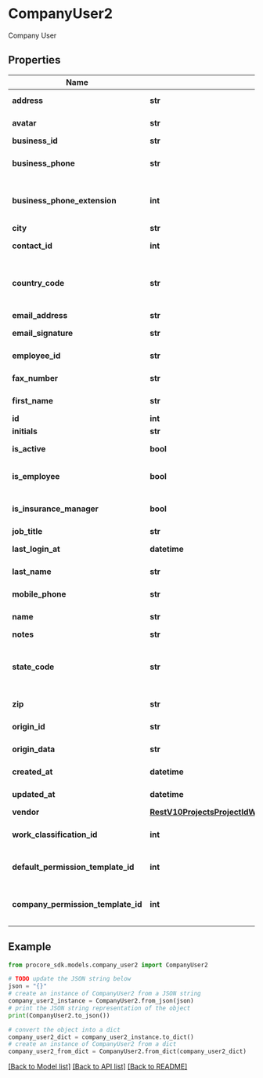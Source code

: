 # CompanyUser2

Company User

## Properties

Name | Type | Description | Notes
------------ | ------------- | ------------- | -------------
**address** | **str** | User address | [optional] 
**avatar** | **str** | User avatar url | [optional] 
**business_id** | **str** | Business id | [optional] 
**business_phone** | **str** | User business phone | [optional] 
**business_phone_extension** | **int** | User business phone extension | [optional] 
**city** | **str** | User city | [optional] 
**contact_id** | **int** | User Contact ID | [optional] 
**country_code** | **str** | User country code (ISO-3166 Alpha-2 format) | [optional] 
**email_address** | **str** | User email | [optional] 
**email_signature** | **str** | User email signature | [optional] 
**employee_id** | **str** | User employee id | [optional] 
**fax_number** | **str** | User fax number | [optional] 
**first_name** | **str** | User first name | [optional] 
**id** | **int** | User id | [optional] 
**initials** | **str** | User initials | [optional] 
**is_active** | **bool** | User active status | [optional] 
**is_employee** | **bool** | User employee status | [optional] 
**is_insurance_manager** | **bool** | User employee status | [optional] 
**job_title** | **str** | User job title | [optional] 
**last_login_at** | **datetime** | User last login at | [optional] 
**last_name** | **str** | User last name | [optional] 
**mobile_phone** | **str** | User mobile phone | [optional] 
**name** | **str** | User full name | [optional] 
**notes** | **str** | User notes | [optional] 
**state_code** | **str** | User state code (ISO-3166 Alpha-2 format) | [optional] 
**zip** | **str** | User zip code | [optional] 
**origin_id** | **str** | User origin id | [optional] 
**origin_data** | **str** | User origin data | [optional] 
**created_at** | **datetime** | User created at | [optional] 
**updated_at** | **datetime** | User updated at | [optional] 
**vendor** | [**RestV10ProjectsProjectIdWasteLogsGet200ResponseInnerVendor**](RestV10ProjectsProjectIdWasteLogsGet200ResponseInnerVendor.md) |  | [optional] 
**work_classification_id** | **int** | Work classification id | [optional] 
**default_permission_template_id** | **int** | User default permission template id | [optional] 
**company_permission_template_id** | **int** | User Company Permission Template id | [optional] 

## Example

```python
from procore_sdk.models.company_user2 import CompanyUser2

# TODO update the JSON string below
json = "{}"
# create an instance of CompanyUser2 from a JSON string
company_user2_instance = CompanyUser2.from_json(json)
# print the JSON string representation of the object
print(CompanyUser2.to_json())

# convert the object into a dict
company_user2_dict = company_user2_instance.to_dict()
# create an instance of CompanyUser2 from a dict
company_user2_from_dict = CompanyUser2.from_dict(company_user2_dict)
```
[[Back to Model list]](../README.md#documentation-for-models) [[Back to API list]](../README.md#documentation-for-api-endpoints) [[Back to README]](../README.md)


